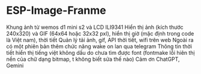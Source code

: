 # ESP-Image-Franme
Khung ảnh từ wemos d1 mini s2 và LCD ILI9341
Hiển thị ảnh (kích thước 240x320) và GIF (64x64 hoặc 32x32 pxl), hiển thị giờ (mặc định trong code là Việt nam), thời tiết
Quản lý tải ảnh, gif, API thời tiết, wifi trên web
Ngoài ra có một phiên bản thêm chức năng wake on lan qua telegram
Thông tin thời tiết hiển thị tiếng việt không dấu do chưa tìm được font (fontmake lỗi hiên thị nền của chữ dạng bitmap, t không biết sửa thế nào)
Cảm ơn ChatGPT, Gemini
